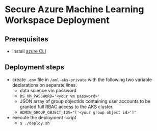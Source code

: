 # Secure Azure Machine Learning Workspace Deployment

## Prerequisites
- install [azure CLI](https://docs.microsoft.com/en-us/cli/azure/install-azure-cli-linux?pivots=apt)

## Deployment steps
- create `.env` file in `/aml-aks-private` with the following two variable declarations on separate lines. 
  - data science vm password
  - `DS_VM_PASSWORD='<your vm password>'`
  - JSON array of group objectIds containing user accounts to be granted full RBAC access to the AKS cluster.
  - `ADMIN_GROUP_OBJECT_IDS="['<your group object id>']"`
- execute the deployment script
  - `$ ./deploy.sh`
